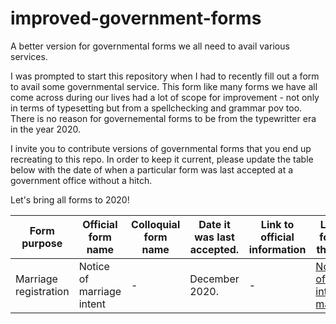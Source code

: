 # improved-government-forms
A better version for governmental forms we all need to avail various services. 

I was prompted to start this repository when I had to recently fill out a form to avail some governmental service. This form like many forms we have all come across during our lives had a lot of scope for improvement - not only in terms of typesetting but from a spellchecking and grammar pov too. There is no reason for governemental forms to be from the typewritter era in the year 2020. 

I invite you to contribute versions of governmental forms that you end up recreating to this repo. In order to keep it current, please update the table below with the date of when a particular form was last accepted at a government office without a hitch.

Let's bring all forms to 2020!

Form purpose | Official form name | Colloquial form name | Date it was last accepted. | Link to official information | Link to form in the repo
--- | --- | --- | --- | --- | ---
Marriage registration | Notice of marriage intent | - | December 2020. | - | [Notice of intended marriage](https://github.com/Ketcomp/improved-government-forms/blob/main/marriage-registeration/Notice%20of%20intended%20marriage.docx)
